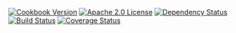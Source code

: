 [![Cookbook Version](https://img.shields.io/cookbook/v/replace_cookbook.svg)](https://supermarket.chef.io/cookbooks/replace_cookbook)
[![Apache 2.0 License](https://img.shields.io/github/license/replace_username/replace_cookbook.svg)](./LICENSE.txt)
[![Dependency Status](https://img.shields.io/gemnasium/replace_username/replace_cookbook.svg)](https://gemnasium.com/replace_username/replace_cookbook)
[![Build Status](https://img.shields.io/travis/replace_username/replace_cookbook.svg)](https://travis-ci.org/replace_username/replace_cookbook)
[![Coverage Status](https://img.shields.io/codecov/c/github/replace_username/replace_cookbook.svg)](https://codecov.io/github/replace_username/replace_cookbook)
